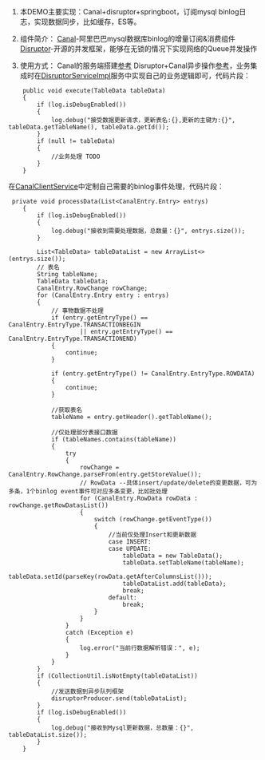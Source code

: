 1. 本DEMO主要实现：Canal+disruptor+springboot，订阅mysql binlog日志，实现数据同步，比如缓存，ES等。

2. 组件简介：
[Canal](https://github.com/alibaba/canal)-阿里巴巴mysql数据库binlog的增量订阅&消费组件
[Disruptor](https://github.com/LMAX-Exchange/disruptor)-开源的并发框架，能够在无锁的情况下实现网络的Queue并发操作

3. 使用方式：
Canal的服务端搭建[参考](https://www.jianshu.com/p/6299048fad66)
Disruptor+Canal异步操作[参考](https://github.com/Xlinlin/SpringCloud-Demo/tree/master/SpringCloud-Canal/src/main/java/com/xiao/springcloud)，业务集成时在[DisruptorServiceImpl](https://github.com/Xlinlin/SpringCloud-Demo/blob/master/SpringCloud-Canal/src/main/java/com/xiao/springcloud/disruptor/service/impl/DisruptorServiceImpl.java)服务中实现自己的业务逻辑即可，代码片段：
```
    public void execute(TableData tableData)
    {
        if (log.isDebugEnabled())
        {
            log.debug("接受数据更新请求，更新表名:{},更新的主键为:{}", tableData.getTableName(), tableData.getId());
        }
        if (null != tableData)
        {
            //业务处理 TODO
        }
    }
```
在[CanalClientService](https://github.com/Xlinlin/SpringCloud-Demo/blob/master/SpringCloud-Canal/src/main/java/com/xiao/springcloud/canal/CanalClientService.java)中定制自己需要的binlog事件处理，代码片段：
```
 private void processData(List<CanalEntry.Entry> entrys)
    {
        if (log.isDebugEnabled())
        {
            log.debug("接收到需要处理数据，总数量：{}", entrys.size());
        }

        List<TableData> tableDataList = new ArrayList<>(entrys.size());
        // 表名
        String tableName;
        TableData tableData;
        CanalEntry.RowChange rowChange;
        for (CanalEntry.Entry entry : entrys)
        {
            // 事物数据不处理
            if (entry.getEntryType() == CanalEntry.EntryType.TRANSACTIONBEGIN
                    || entry.getEntryType() == CanalEntry.EntryType.TRANSACTIONEND)
            {
                continue;
            }

            if (entry.getEntryType() != CanalEntry.EntryType.ROWDATA)
            {
                continue;
            }

            //获取表名
            tableName = entry.getHeader().getTableName();

            //仅处理部分表接口数据
            if (tableNames.contains(tableName))
            {
                try
                {
                    rowChange = CanalEntry.RowChange.parseFrom(entry.getStoreValue());
                    // RowData --具体insert/update/delete的变更数据，可为多条，1个binlog event事件可对应多条变更，比如批处理
                    for (CanalEntry.RowData rowData : rowChange.getRowDatasList())
                    {
                        switch (rowChange.getEventType())
                        {
                            //当前仅处理Insert和更新数据
                            case INSERT:
                            case UPDATE:
                                tableData = new TableData();
                                tableData.setTableName(tableName);
                                tableData.setId(parseKey(rowData.getAfterColumnsList()));
                                tableDataList.add(tableData);
                                break;
                            default:
                                break;
                        }
                    }
                }
                catch (Exception e)
                {
                    log.error("当前行数据解析错误：", e);
                }
            }
        }
        if (CollectionUtil.isNotEmpty(tableDataList))
        {
            //发送数据到异步队列框架
            disruptorProducer.send(tableDataList);
        }
        if (log.isDebugEnabled())
        {
            log.debug("接收到Mysql更新数据，总数量：{}", tableDataList.size());
        }
    }
```


